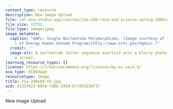 ```yaml
---
content_type: resource
description: New image Upload
file: /ol-ocw-studio-app/courses/21a-240-race-and-science-spring-2004/d1337423b8547d88191967c95523bf37_21a-240s04-th.jpg
file_size: 12731
file_type: image/jpeg
image_metadata:
  caption: "SNPs: Single Nucleotide Polymorphisms. (Image courtesy of the\_[U.S. Department\
    \ of Energy Human Genome Program](http://www.ornl.gov/hgmis).)"
  credit: ''
  image-alt: A nucleotide letter sequence overlaid onto a blurry photo of people crossing
    a street.
learning_resource_types: []
license: https://creativecommons.org/licenses/by-nc-sa/4.0/
ocw_type: OCWImage
resourcetype: Image
title: 21a-240s04-th.jpg
uid: d1337423-b854-7d88-1919-67c95523bf37
---
```

New image Upload